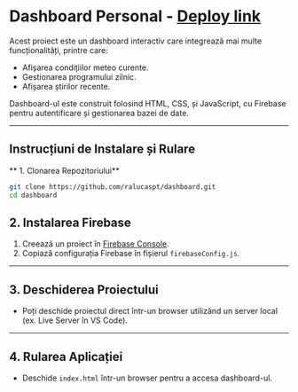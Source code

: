 # Dashboard Personal - [Deploy link](https://ralucaspt.github.io/dashboard/)

Acest proiect este un dashboard interactiv care integrează mai multe funcționalități, printre care:
- Afișarea condițiilor meteo curente.
- Gestionarea programului zilnic.
- Afișarea știrilor recente.

Dashboard-ul este construit folosind HTML, CSS, și JavaScript, cu Firebase pentru autentificare și gestionarea bazei de date.

---

## Instrucțiuni de Instalare și Rulare

** 1. Clonarea Repozitoriului**
   ```bash
   git clone https://github.com/ralucaspt/dashboard.git
   cd dashboard
  ```
## 2. Instalarea Firebase

1. Creează un proiect în [Firebase Console](https://console.firebase.google.com/).
2. Copiază configurația Firebase în fișierul `firebaseConfig.js`.

---

## 3. Deschiderea Proiectului

- Poți deschide proiectul direct într-un browser utilizând un server local (ex. Live Server în VS Code).

---

## 4. Rularea Aplicației

- Deschide `index.html` într-un browser pentru a accesa dashboard-ul.
